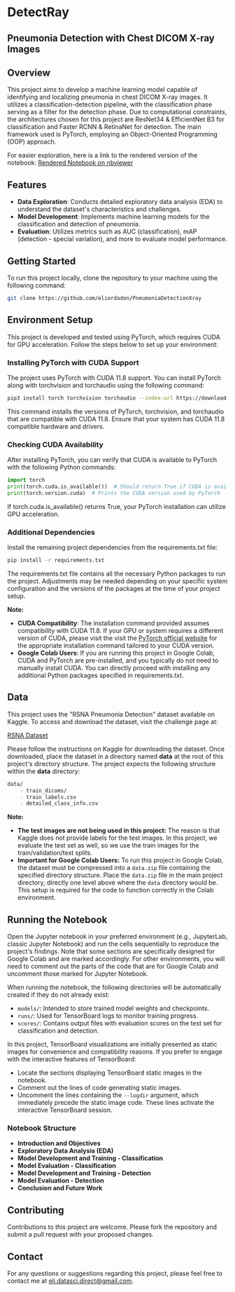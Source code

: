 # DetectRay
## Pneumonia Detection with Chest DICOM X-ray Images
## Overview

This project aims to develop a machine learning model capable of identifying and localizing pneumonia in chest DICOM X-ray images.
It utilizes a classification-detection pipeline, with the classification phase serving as a filter for the detection phase.
Due to computational constraints, the architectures chosen for this project are ResNet34 & EfficientNet B3 for classification and Faster RCNN & RetinaNet for detection.
The main framework used is PyTorch, employing an Object-Oriented Programming (OOP) approach.

For easier exploration, here is a link to the rendered version of the notebook:
[Rendered Notebook on nbviewer](https://nbviewer.org/github/eliordadon/PneumoniaDetectionXray/blob/main/pneumoniaXrayLatest.ipynb)

## Features

- **Data Exploration**: Conducts detailed exploratory data analysis (EDA) to understand the dataset's characteristics and challenges.
- **Model Development**: Implements machine learning models for the classification and detection of pneumonia.
- **Evaluation**: Utilizes metrics such as AUC (classification), mAP (detection - special variation), and more to evaluate model performance.

## Getting Started

To run this project locally, clone the repository to your machine using the following command:

```bash
git clone https://github.com/eliordadon/PneumoniaDetectionXray
```

## Environment Setup

This project is developed and tested using PyTorch, which requires CUDA for GPU acceleration. Follow the steps below to set up your environment:

### Installing PyTorch with CUDA Support

The project uses PyTorch with CUDA 11.8 support. You can install PyTorch along with torchvision and torchaudio using the following command:
```bash
pip3 install torch torchvision torchaudio --index-url https://download.pytorch.org/whl/cu118
```

This command installs the versions of PyTorch, torchvision, and torchaudio that are compatible with CUDA 11.8. Ensure that your system has CUDA 11.8 compatible hardware and drivers.

### Checking CUDA Availability

After installing PyTorch, you can verify that CUDA is available to PyTorch with the following Python commands:

```python
import torch
print(torch.cuda.is_available())  # Should return True if CUDA is available
print(torch.version.cuda)  # Prints the CUDA version used by PyTorch
```

If torch.cuda.is_available() returns True, your PyTorch installation can utilize GPU acceleration.

### Additional Dependencies

Install the remaining project dependencies from the requirements.txt file:

```bash
pip install -r requirements.txt
```

The requirements.txt file contains all the necessary Python packages to run the project. Adjustments may be needed depending on your specific system configuration and the versions of the packages at the time of your project setup.

**Note:**

- **CUDA Compatibility**: The installation command provided assumes compatibility with CUDA 11.8. If your GPU or system requires a different version of CUDA, please visit the visit the [PyTorch official website](https://pytorch.org/) for the appropriate installation command tailored to your CUDA version.
- **Google Colab Users**: If you are running this project in Google Colab, CUDA and PyTorch are pre-installed, and you typically do not need to manually install CUDA. You can directly proceed with installing any additional Python packages specified in requirements.txt.

## Data

This project uses the "RSNA Pneumonia Detection" dataset available on Kaggle. To access and download the dataset, visit the challenge page at:

[RSNA Dataset](https://www.kaggle.com/c/rsna-pneumonia-detection-challenge/data)

Please follow the instructions on Kaggle for downloading the dataset. Once downloaded, place the dataset in a directory named **data** at the root of this project's directory structure. The project expects the following structure within the **data** directory:
```markdown
data/
    - train_dicoms/
    - train_labels.csv
    - detailed_class_info.csv
```

**Note:**
- **The test images are not being used in this project:** The reason is that Kaggle does not provide labels for the test images. In this project, we evaluate the test set as well, so we use the train images for the train/validation/test splits.
- **Important for Google Colab Users:** To run this project in Google Colab, the dataset must be compressed into a `data.zip` file containing the specified directory structure. Place the `data.zip` file in the main project directory, directly one level above where the `data` directory would be. This setup is required for the code to function correctly in the Colab environment.

## Running the Notebook

Open the Jupyter notebook in your preferred environment (e.g., JupyterLab, classic Jupyter Notebook) and run the cells sequentially to reproduce the project's findings. Note that some sections are specifically designed for Google Colab and are marked accordingly. 
For other environments, you will need to comment out the parts of the code that are for Google Colab and uncomment those marked for Jupyter Notebook.

When running the notebook, the following directories will be automatically created if they do not already exist:

- `models/`: Intended to store trained model weights and checkpoints.
- `runs/`: Used for TensorBoard logs to monitor training progress.
- `scores/`: Contains output files with evaluation scores on the test set for classification and detection.

In this project, TensorBoard visualizations are initially presented as static images for convenience and compatibility reasons. If you prefer to engage with the interactive features of TensorBoard:

- Locate the sections displaying TensorBoard static images in the notebook.
- Comment out the lines of code generating static images.
- Uncomment the lines containing the `--logdir` argument, which immediately precede the static image code. These lines activate the interactive TensorBoard session.

### Notebook Structure

- **Introduction and Objectives**
- **Exploratory Data Analysis (EDA)**
- **Model Development and Training - Classification**
- **Model Evaluation - Classification**
- **Model Development and Training - Detection**
- **Model Evaluation - Detection**
- **Conclusion and Future Work**

## Contributing

Contributions to this project are welcome. Please fork the repository and submit a pull request with your proposed changes.

## Contact

For any questions or suggestions regarding this project, please feel free to contact me at eli.datasci.direct@gmail.com.
